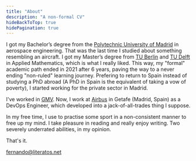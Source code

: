 ```yaml
---
title: "About"
description: "A non-formal CV"
hideBackToTop: true
hidePagination: true
---
```


I got my Bachelor’s degree from the [Polytechnic University of Madrid](https://www.etsiae.upm.es/) in aerospace engineering. That was the last time I studied about something resembling an aircraft. I got my Master’s degree from [TU Berlin](https://www.tu.berlin/) and [TU Delft](https://www.tudelft.nl/en/) in Applied Mathematics, which is what I really liked. This way, my "formal" academic path ended in 2021 after 6 years, paving the way to a never ending "non-ruled" learning journey. Prefering to return to Spain instead of studying a PhD abroad (A PhD in Spain is the equivalent of taking a vow of poverty), I started working for the private sector in Madrid.

I've worked in [GMV](https://gmv.com/es-es). Now, I work at [Airbus](https://www.airbus.com/en) in Getafe (Madrid, Spain) as a DevOps Engineer, which developed into a jack-of-all-trades thing I suppose. 


In my free time, I use to practise some sport in a non-consistent manner to free up my mind. I take pleasure in reading and really enjoy writing. Two severely underrated abilities, in my opinion.


That's it. 

fernando@literatos.net
